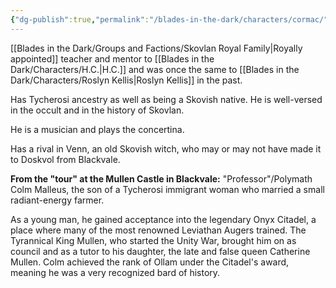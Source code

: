 ```yaml
---
{"dg-publish":true,"permalink":"/blades-in-the-dark/characters/cormac/","tags":["Characters"]}
---
```


[[Blades in the Dark/Groups and Factions/Skovlan Royal Family\|Royally appointed]] teacher and mentor to [[Blades in the Dark/Characters/H.C.\|H.C.]] and was once the same to [[Blades in the Dark/Characters/Roslyn Kellis\|Roslyn Kellis]] in the past.

Has Tycherosi ancestry as well as being a Skovish native. He is well-versed in the occult and in the history of Skovlan.

He is a musician and plays the concertina.

Has a rival in Venn, an old Skovish witch, who may or may not have made it to Doskvol from Blackvale.

**From the "tour" at the Mullen Castle in Blackvale:**
"Professor"/Polymath Colm Malleus, the son of a Tycherosi immigrant woman who married a small radiant-energy farmer.

As a young man, he gained acceptance into the legendary Onyx Citadel, a place where many of the most renowned Leviathan Augers trained. The Tyrannical King Mullen, who started the Unity War, brought him on as council and as a tutor to his daughter, the late and false queen Catherine Mullen. Colm achieved the rank of Ollam under the Citadel's award, meaning he was a very recognized bard of history.
